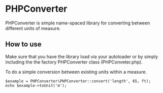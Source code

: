 # PHPConverter

PHPConverter is simple name-spaced library for converting between different units of measure.

## How to use

Make sure that you have the library load via your autoloader or by simply including the the factory PHPConverter class (PHPConveter.php).

To do a simple conversion between existing units within a measure.

	$example = PHPConverter\PHPConverter::convert('length', 65, ft);
	echo $example->toUnit('m');
